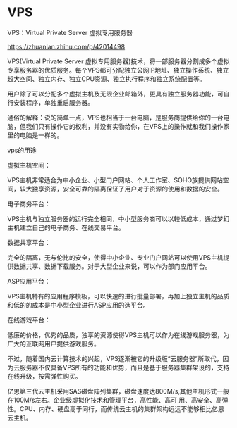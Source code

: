 

# VPS

VPS：Virtual Private Server 虚拟专用服务器

https://zhuanlan.zhihu.com/p/42014498

VPS(Virtual Private Server 虚拟专用服务器)技术，将一部服务器分割成多个虚拟专享服务器的优质服务。每个VPS都可分配独立公网IP地址、独立操作系统、独立超大空间、独立内存、独立CPU资源、独立执行程序和独立系统配置等。

用户除了可以分配多个虚拟主机及无限企业邮箱外，更具有独立服务器功能，可自行安装程序，单独重启服务器。

通俗的解释：说的简单一点，VPS也相当于一台电脑，是服务商提供给你的一台电脑，但我们只有操作它的权利，并没有实物给你，在VPS上的操作就和我们操作家里的电脑是一样的。

vps的用途

虚拟主机空间：

VPS主机非常适合为中小企业、小型门户网站、个人工作室、SOHO族提供网站空间，较大独享资源，安全可靠的隔离保证了用户对于资源的使用和数据的安全。

电子商务平台：

VPS主机与独立服务器的运行完全相同，中小型服务商可以以较低成本，通过梦幻主机建立自己的电子商务、在线交易平台。

数据共享平台：

完全的隔离，无与伦比的安全，使得中小企业、专业门户网站可以使用VPS主机提供数据共享、数据下载服务。对于大型企业来说，可以作为部门应用平台。

ASP应用平台：

VPS主机特有的应用程序模板，可以快速的进行批量部署，再加上独立主机的品质和低的的成本是中小型企业进行ASP应用的选平台。

在线游戏平台：

低廉的价格，优秀的品质，独享的资源使得VPS主机可以作为在线游戏服务器，为广大的互联网用户提供游戏服务。

不过，随着国内云计算技术的兴起，VPS逐渐被它的升级版“云服务器”所取代，因为云服务器不仅具备VPS所有的功能和优势，而且是基于服务器集群架设的，支持在线升级，按需弹性购买。

亿恩第三代云主机采用SAS磁盘阵列集群，磁盘速度达800M/s,其他主机形式一般在100M/s左右。企业级虚拟化技术和管理平台，高性能、高可 用、高安全、高弹性。CPU、内存、硬盘高于同行，而传统云主机的集群架构远远不能够相比亿恩云主机。
